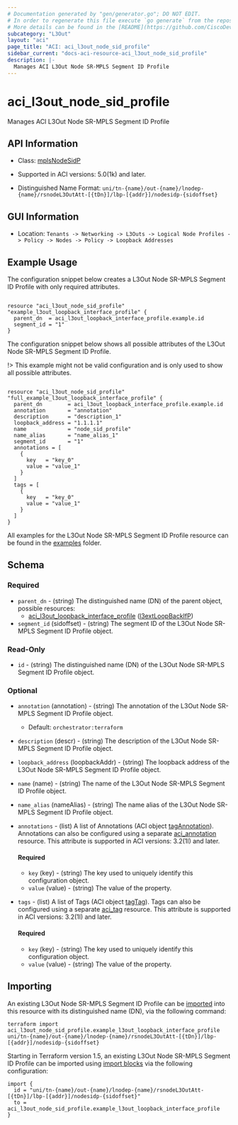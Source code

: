 ```yaml
---
# Documentation generated by "gen/generator.go"; DO NOT EDIT.
# In order to regenerate this file execute `go generate` from the repository root.
# More details can be found in the [README](https://github.com/CiscoDevNet/terraform-provider-aci/blob/master/README.md).
subcategory: "L3Out"
layout: "aci"
page_title: "ACI: aci_l3out_node_sid_profile"
sidebar_current: "docs-aci-resource-aci_l3out_node_sid_profile"
description: |-
  Manages ACI L3Out Node SR-MPLS Segment ID Profile
---
```


# aci_l3out_node_sid_profile #

Manages ACI L3Out Node SR-MPLS Segment ID Profile



## API Information ##

* Class: [mplsNodeSidP](https://pubhub.devnetcloud.com/media/model-doc-latest/docs/app/index.html#/objects/mplsNodeSidP/overview)

* Supported in ACI versions: 5.0(1k) and later.

* Distinguished Name Format: `uni/tn-{name}/out-{name}/lnodep-{name}/rsnodeL3OutAtt-[{tDn}]/lbp-[{addr}]/nodesidp-{sidoffset}`

## GUI Information ##

* Location: `Tenants -> Networking -> L3Outs -> Logical Node Profiles -> Policy -> Nodes -> Policy -> Loopback Addresses`

## Example Usage ##

The configuration snippet below creates a L3Out Node SR-MPLS Segment ID Profile with only required attributes.

```hcl

resource "aci_l3out_node_sid_profile" "example_l3out_loopback_interface_profile" {
  parent_dn  = aci_l3out_loopback_interface_profile.example.id
  segment_id = "1"
}

```
The configuration snippet below shows all possible attributes of the L3Out Node SR-MPLS Segment ID Profile.

!> This example might not be valid configuration and is only used to show all possible attributes.

```hcl

resource "aci_l3out_node_sid_profile" "full_example_l3out_loopback_interface_profile" {
  parent_dn        = aci_l3out_loopback_interface_profile.example.id
  annotation       = "annotation"
  description      = "description_1"
  loopback_address = "1.1.1.1"
  name             = "node_sid_profile"
  name_alias       = "name_alias_1"
  segment_id       = "1"
  annotations = [
    {
      key   = "key_0"
      value = "value_1"
    }
  ]
  tags = [
    {
      key   = "key_0"
      value = "value_1"
    }
  ]
}

```

All examples for the L3Out Node SR-MPLS Segment ID Profile resource can be found in the [examples](https://github.com/CiscoDevNet/terraform-provider-aci/tree/master/examples/resources/aci_l3out_node_sid_profile) folder.

## Schema ##

### Required ###

* `parent_dn` - (string) The distinguished name (DN) of the parent object, possible resources:
  - [aci_l3out_loopback_interface_profile](https://registry.terraform.io/providers/CiscoDevNet/aci/latest/docs/resources/l3out_loopback_interface_profile) ([l3extLoopBackIfP](https://pubhub.devnetcloud.com/media/model-doc-latest/docs/app/index.html#/objects/l3extLoopBackIfP/overview))
* `segment_id` (sidoffset) - (string) The segment ID of the L3Out Node SR-MPLS Segment ID Profile object.

### Read-Only ###

* `id` - (string) The distinguished name (DN) of the L3Out Node SR-MPLS Segment ID Profile object.

### Optional ###

* `annotation` (annotation) - (string) The annotation of the L3Out Node SR-MPLS Segment ID Profile object.
  - Default: `orchestrator:terraform`
* `description` (descr) - (string) The description of the L3Out Node SR-MPLS Segment ID Profile object.
* `loopback_address` (loopbackAddr) - (string) The loopback address of the L3Out Node SR-MPLS Segment ID Profile object.
* `name` (name) - (string) The name of the L3Out Node SR-MPLS Segment ID Profile object.
* `name_alias` (nameAlias) - (string) The name alias of the L3Out Node SR-MPLS Segment ID Profile object.
* `annotations` - (list) A list of Annotations (ACI object [tagAnnotation](https://pubhub.devnetcloud.com/media/model-doc-latest/docs/app/index.html#/objects/tagAnnotation/overview)). Annotations can also be configured using a separate [aci_annotation](https://registry.terraform.io/providers/CiscoDevNet/aci/latest/docs/resources/annotation) resource. This attribute is supported in ACI versions: 3.2(1l) and later.
  #### Required ####
  
    * `key` (key) - (string) The key used to uniquely identify this configuration object.
    * `value` (value) - (string) The value of the property.
* `tags` - (list) A list of Tags (ACI object [tagTag](https://pubhub.devnetcloud.com/media/model-doc-latest/docs/app/index.html#/objects/tagTag/overview)). Tags can also be configured using a separate [aci_tag](https://registry.terraform.io/providers/CiscoDevNet/aci/latest/docs/resources/tag) resource. This attribute is supported in ACI versions: 3.2(1l) and later.
  #### Required ####
  
    * `key` (key) - (string) The key used to uniquely identify this configuration object.
    * `value` (value) - (string) The value of the property.

## Importing

An existing L3Out Node SR-MPLS Segment ID Profile can be [imported](https://www.terraform.io/docs/import/index.html) into this resource with its distinguished name (DN), via the following command:

```
terraform import aci_l3out_node_sid_profile.example_l3out_loopback_interface_profile uni/tn-{name}/out-{name}/lnodep-{name}/rsnodeL3OutAtt-[{tDn}]/lbp-[{addr}]/nodesidp-{sidoffset}
```

Starting in Terraform version 1.5, an existing L3Out Node SR-MPLS Segment ID Profile can be imported
using [import blocks](https://developer.hashicorp.com/terraform/language/import) via the following configuration:

```
import {
  id = "uni/tn-{name}/out-{name}/lnodep-{name}/rsnodeL3OutAtt-[{tDn}]/lbp-[{addr}]/nodesidp-{sidoffset}"
  to = aci_l3out_node_sid_profile.example_l3out_loopback_interface_profile
}
```

